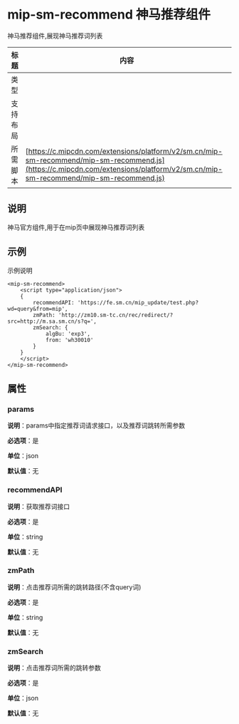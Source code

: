 # mip-sm-recommend 神马推荐组件

神马推荐组件,展现神马推荐词列表

标题|内容
----|----
类型|
支持布局|
所需脚本| [https://c.mipcdn.com/extensions/platform/v2/sm.cn/mip-sm-recommend/mip-sm-recommend.js](https://c.mipcdn.com/extensions/platform/v2/sm.cn/mip-sm-recommend/mip-sm-recommend.js)

## 说明

神马官方组件,用于在mip页中展现神马推荐词列表

## 示例

示例说明

```
<mip-sm-recommend>
    <script type="application/json">
    {
        recommendAPI: 'https://fe.sm.cn/mip_update/test.php?wd=query&from=mip',
        zmPath: 'http://zm10.sm-tc.cn/rec/redirect/?src=http://m.sa.sm.cn/s?q=',
        zmSearch: {
            algBu: 'exp3',
            from: 'wh30010'
        }
    }
    </script>
</mip-sm-recommend>
```

## 属性

### params

**说明**：params中指定推荐词请求接口，以及推荐词跳转所需参数

**必选项**：是

**单位**：json

**默认值**：无

### recommendAPI

**说明**：获取推荐词接口

**必选项**：是

**单位**：string

**默认值**：无

### zmPath

**说明**：点击推荐词所需的跳转路径(不含query词)

**必选项**：是

**单位**：string

**默认值**：无

### zmSearch

**说明**：点击推荐词所需的跳转参数

**必选项**：是

**单位**：json

**默认值**：无
